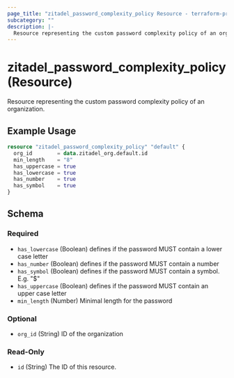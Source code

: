 ```yaml
---
page_title: "zitadel_password_complexity_policy Resource - terraform-provider-zitadel"
subcategory: ""
description: |-
  Resource representing the custom password complexity policy of an organization.
---
```


# zitadel_password_complexity_policy (Resource)

Resource representing the custom password complexity policy of an organization.

## Example Usage

```terraform
resource "zitadel_password_complexity_policy" "default" {
  org_id        = data.zitadel_org.default.id
  min_length    = "8"
  has_uppercase = true
  has_lowercase = true
  has_number    = true
  has_symbol    = true
}
```

<!-- schema generated by tfplugindocs -->
## Schema

### Required

- `has_lowercase` (Boolean) defines if the password MUST contain a lower case letter
- `has_number` (Boolean) defines if the password MUST contain a number
- `has_symbol` (Boolean) defines if the password MUST contain a symbol. E.g. "$"
- `has_uppercase` (Boolean) defines if the password MUST contain an upper case letter
- `min_length` (Number) Minimal length for the password

### Optional

- `org_id` (String) ID of the organization

### Read-Only

- `id` (String) The ID of this resource.